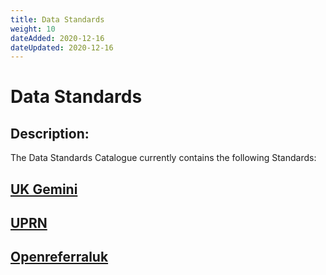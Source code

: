 ```yaml
---
title: Data Standards
weight: 10
dateAdded: 2020-12-16
dateUpdated: 2020-12-16
---
```


# Data Standards

## Description:
The Data Standards Catalogue currently contains the following Standards:

## [UK Gemini](UKGemini/)

## [UPRN](UPRN/)

## [Openreferraluk](openreferraluk/)